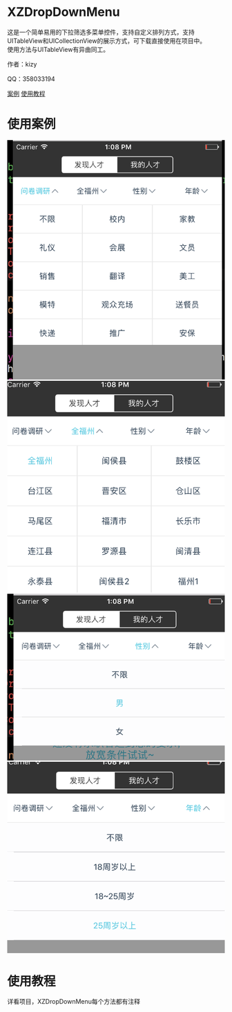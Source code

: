 # XZDropDownMenu
这是一个简单易用的下拉筛选多菜单控件，支持自定义排列方式，支持UITableView和UICollectionView的展示方式，可下载直接使用在项目中。<br>使用方法与UITableView有异曲同工。
<p>作者：kizy</p>
<p>QQ：358033194</p>
<a href="#case">案例</a>
<a href="#usage">使用教程</a>
<h1 name="case">使用案例</h1>
<img src= "example1.png" \>
<img src= "example2.png" \>
<img src= "example3.png" \>
<img src= "example4.png" \>
<h1 name="usage">使用教程</h1>
详看项目，XZDropDownMenu每个方法都有注释
